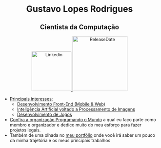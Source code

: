 <h1 align="center">Gustavo Lopes Rodrigues</h1>

<h2 align="center">Cientista da Computação</h2>

<p align="center">
  <a href="https://www.linkedin.com/in/gustavo-lr/">
  <img width="130" src="https://img.shields.io/badge/-Gustavo%20Lopes-0e76a8?style=flat-square&logo=Linkedin&logoColor=white&link=https://www.linkedin.com/in/gustavo-lr/)](https://www.linkedin.com/in/gustavo-lr/" alt="Linkedin">
   <img width="180" src="https://img.shields.io/badge/release%20date-august%202020-red" alt="ReleaseDate">
</p>


 * Principais interesses:
   * Desenvolvimento Front-End (Mobile & Web)
   * Inteligência Artificial voltado a Processamento de Imagens
   * Desenvolvimento de Jogos
 * Confira a organização [Programando o Mundo](https://github.com/Programando-o-Mundo) a qual eu faço parte como membro e organizador e dedico muito do meu esforço para fazer projetos legais.
 * Também de uma olhada no [meu portfólio](https://gustavolr548.github.io/devportfolio/) onde você irá saber um pouco da minha trajetória e os meus principais trabalhos

